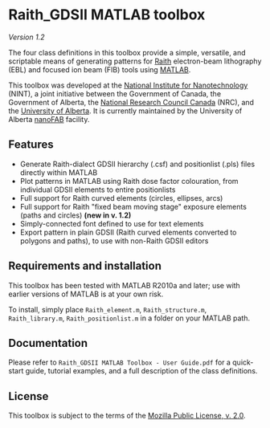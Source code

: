 Raith_GDSII MATLAB toolbox
==========================

*Version 1.2*

The four class definitions in this toolbox provide a simple, versatile, and scriptable means of generating patterns for [Raith](http://www.raith.com) electron-beam lithography (EBL) and focused ion beam (FIB) tools using [MATLAB](http://www.mathworks.com/products/matlab/).

This toolbox was developed at the [National Institute for Nanotechnology](http://nint-innt.ca) (NINT), a joint initiative between the Government of Canada, the Government of Alberta, the [National Research Council Canada](http://www.nrc-cnrc.gc.ca) (NRC), and the [University of Alberta](http://www.ualberta.ca).  It is currently maintained by the University of Alberta [nanoFAB](http://nanofab.ualberta.ca) facility.


Features
--------

* Generate Raith-dialect GDSII hierarchy (.csf) and positionlist (.pls) files directly within MATLAB
* Plot patterns in MATLAB using Raith dose factor colouration, from individual GDSII elements to entire positionlists
* Full support for Raith curved elements (circles, ellipses, arcs)  
* Full support for Raith "fixed beam moving stage" exposure elements (paths and circles)  **(new in v. 1.2)**
* Simply-connected font defined to use for text elements
* Export pattern in plain GDSII (Raith curved elements converted to polygons and paths), to use with non-Raith GDSII editors


Requirements and installation
-----------------------------

This toolbox has been tested with MATLAB R2010a and later; use with earlier versions of MATLAB is at your own risk.

To install, simply place `Raith_element.m`, `Raith_structure.m`, `Raith_library.m`, `Raith_positionlist.m` in a folder on your MATLAB path.


Documentation
-------------

Please refer to `Raith_GDSII MATLAB Toolbox - User Guide.pdf` for a quick-start guide, tutorial examples, and a full description of the class definitions.


License
-------

This toolbox is subject to the terms of the [Mozilla Public License, v. 2.0](http://mozilla.org/MPL/2.0/). 